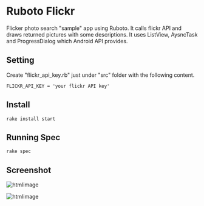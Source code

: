 Ruboto Flickr
============
Flicker photo search "sample" app using Ruboto. It calls flickr API and draws returned pictures with some descriptions.
It uses ListView, AysncTask and ProgressDialog which Android API provides.

## Setting
Create "flickr_api_key.rb" just under "src" folder with the following content.

    FLICKR_API_KEY = 'your flickr API key'

## Install

    rake install start

## Running Spec

    rake spec

## Screenshot

![htmlimage](http://parroty00.files.wordpress.com/2013/04/flickr1.png?w=400&h300)

![htmlimage](http://parroty00.files.wordpress.com/2013/04/flickr2.png?w=400&h300)
